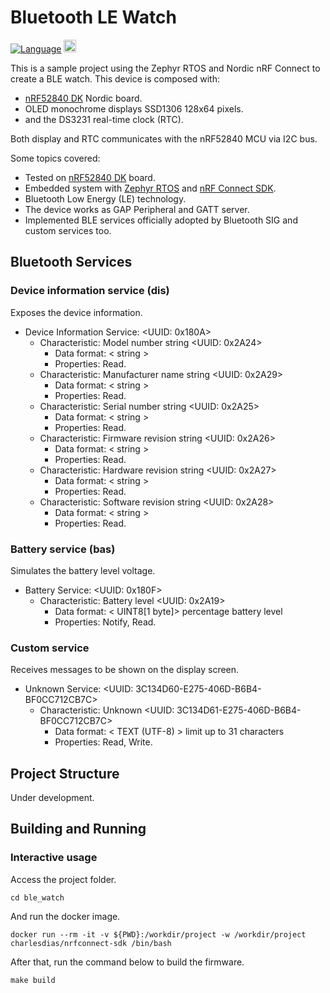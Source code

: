 # Bluetooth LE Watch

[![Language](https://img.shields.io/badge/Made%20with-C-blue.svg)](https://shields.io/) <img src="https://img.shields.io/badge/CMake-064F8C?style=for-the-badge&logo=cmake&logoColor=white" height='20px'/>

This is a sample project using the Zephyr RTOS and Nordic nRF Connect to create a BLE watch. This device is composed with:

* [nRF52840 DK](https://www.nordicsemi.com/Products/Development-hardware/nRF5340-DK) Nordic board.
* OLED monochrome displays SSD1306 128x64 pixels.
* and the DS3231 real-time clock (RTC).

Both display and RTC communicates with the nRF52840 MCU via I2C bus.

Some topics covered:

* Tested on [nRF52840 DK](https://www.nordicsemi.com/Products/Development-hardware/nRF5340-DK) board.
* Embedded system with [Zephyr RTOS](https://zephyrproject.org/) and [nRF Connect SDK](https://www.nordicsemi.com/Products/Development-software/nrf-connect-sdk).
* Bluetooth Low Energy (LE) technology.
* The device works as GAP Peripheral and GATT server.
* Implemented BLE services officially adopted by Bluetooth SIG and custom services too.

## Bluetooth Services

### Device information service (dis)

Exposes the device information.

* Device Information Service: <UUID: 0x180A>
  * Characteristic: Model number string <UUID: 0x2A24>
    * Data format: < string >
    * Properties: Read.
  * Characteristic: Manufacturer name string <UUID: 0x2A29>
    * Data format: < string >
    * Properties: Read.
  * Characteristic: Serial number string <UUID: 0x2A25>
    * Data format: < string >
    * Properties: Read.
  * Characteristic: Firmware revision string <UUID: 0x2A26>
    * Data format: < string >
    * Properties: Read.
  * Characteristic: Hardware revision string <UUID: 0x2A27>
    * Data format: < string >
    * Properties: Read.
  * Characteristic: Software revision string <UUID: 0x2A28>
    * Data format: < string >
    * Properties: Read.

### Battery service (bas)

Simulates the battery level voltage.

* Battery Service: <UUID: 0x180F>
  * Characteristic: Battery level <UUID: 0x2A19>
    * Data format: < UINT8[1 byte]> percentage battery level
    * Properties: Notify, Read.

### Custom service

Receives messages to be shown on the display screen.

* Unknown Service: <UUID: 3C134D60-E275-406D-B6B4-BF0CC712CB7C>
  * Characteristic: Unknown <UUID: 3C134D61-E275-406D-B6B4-BF0CC712CB7C>
    * Data format: < TEXT (UTF-8) > limit up to 31 characters
    * Properties: Read, Write.

## Project Structure

Under development.

## Building and Running

### Interactive usage

Access the project folder.

```console
cd ble_watch
```

And run the docker image.

```console
docker run --rm -it -v ${PWD}:/workdir/project -w /workdir/project charlesdias/nrfconnect-sdk /bin/bash
```

After that, run the command below to build the firmware.

```console
make build
```

